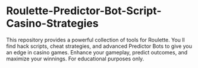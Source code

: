 # Roulette-Predictor-Bot-Script-Casino-Strategies
This repository provides a powerful collection of tools for Roulette. You ll find hack scripts, cheat strategies, and advanced Predictor Bots to give you an edge in casino games. Enhance your gameplay, predict outcomes, and maximize your winnings. For educational purposes only.
